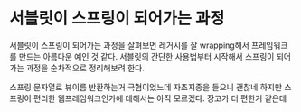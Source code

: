 # 서블릿이 스프링이 되어가는 과정
서블릿이 스프링이 되어가는 과정을 살펴보면 레거시를 잘 wrapping해서 프레임워크를 만드는 아름다운 예인 것 같다. 서블릿의 간단한 사용법부터 시작해서 스프링이 되어가는 과정을 순차적으로 정리해보려 한다.


스프링 문자열로 뷰이름 반환하는거 극혐이었느데 자초지종을 들으니 괜찮네
하지만 스프링이 편리한 웹프레임워크인가에 데해서는 아직 모르겠다. 장고가 더 편한거 같은데